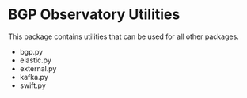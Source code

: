 # BGP Observatory Utilities

This package contains utilities that can be used for all other packages.

- bgp.py
- elastic.py
- external.py
- kafka.py
- swift.py
